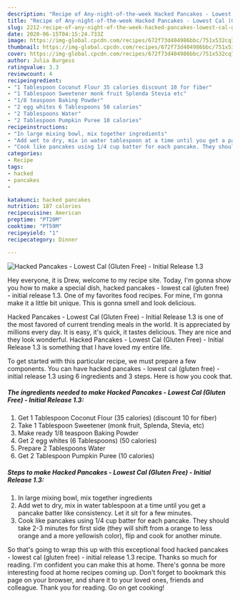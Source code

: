 ```yaml
---
description: "Recipe of Any-night-of-the-week Hacked Pancakes - Lowest Cal (Gluten Free) - Initial Release 1.3"
title: "Recipe of Any-night-of-the-week Hacked Pancakes - Lowest Cal (Gluten Free) - Initial Release 1.3"
slug: 2212-recipe-of-any-night-of-the-week-hacked-pancakes-lowest-cal-gluten-free-initial-release-13
date: 2020-06-15T04:15:24.733Z
image: https://img-global.cpcdn.com/recipes/672f73d404986bbc/751x532cq70/hacked-pancakes-lowest-cal-gluten-free-initial-release-13-recipe-main-photo.jpg
thumbnail: https://img-global.cpcdn.com/recipes/672f73d404986bbc/751x532cq70/hacked-pancakes-lowest-cal-gluten-free-initial-release-13-recipe-main-photo.jpg
cover: https://img-global.cpcdn.com/recipes/672f73d404986bbc/751x532cq70/hacked-pancakes-lowest-cal-gluten-free-initial-release-13-recipe-main-photo.jpg
author: Julia Burgess
ratingvalue: 3.3
reviewcount: 4
recipeingredient:
- "1 Tablespoon Coconut Flour 35 calories discount 10 for fiber"
- "1 Tablespoon Sweetener monk fruit Splenda Stevia etc"
- "1/8 teaspoon Baking Powder"
- "2 egg whites 6 Tablespoons 50 calories"
- "2 Tablespoons Water"
- "2 Tablespoon Pumpkin Puree 10 calories"
recipeinstructions:
- "In large mixing bowl, mix together ingredients"
- "Add wet to dry, mix in water tablespoon at a time until you get a pancake batter like consistency. Let it sit for a few minutes."
- "Cook like pancakes using 1/4 cup batter for each pancake. They should take 2-3 minutes for first side (they will shift from a orange to less orange and a more yellowish color), flip and cook for another minute."
categories:
- Recipe
tags:
- hacked
- pancakes
- 

katakunci: hacked pancakes  
nutrition: 187 calories
recipecuisine: American
preptime: "PT20M"
cooktime: "PT59M"
recipeyield: "1"
recipecategory: Dinner

---
```



![Hacked Pancakes - Lowest Cal (Gluten Free) - Initial Release 1.3](https://img-global.cpcdn.com/recipes/672f73d404986bbc/751x532cq70/hacked-pancakes-lowest-cal-gluten-free-initial-release-13-recipe-main-photo.jpg)

Hey everyone, it is Drew, welcome to my recipe site. Today, I'm gonna show you how to make a special dish, hacked pancakes - lowest cal (gluten free) - initial release 1.3. One of my favorites food recipes. For mine, I'm gonna make it a little bit unique. This is gonna smell and look delicious.



Hacked Pancakes - Lowest Cal (Gluten Free) - Initial Release 1.3 is one of the most favored of current trending meals in the world. It is appreciated by millions every day. It is easy, it's quick, it tastes delicious. They are nice and they look wonderful. Hacked Pancakes - Lowest Cal (Gluten Free) - Initial Release 1.3 is something that I have loved my entire life.


To get started with this particular recipe, we must prepare a few components. You can have hacked pancakes - lowest cal (gluten free) - initial release 1.3 using 6 ingredients and 3 steps. Here is how you cook that.

<!--inarticleads1-->

##### The ingredients needed to make Hacked Pancakes - Lowest Cal (Gluten Free) - Initial Release 1.3:

1. Get 1 Tablespoon Coconut Flour (35 calories) (discount 10 for fiber)
1. Take 1 Tablespoon Sweetener (monk fruit, Splenda, Stevia, etc)
1. Make ready 1/8 teaspoon Baking Powder
1. Get 2 egg whites (6 Tablespoons) (50 calories)
1. Prepare 2 Tablespoons Water
1. Get 2 Tablespoon Pumpkin Puree (10 calories)




<!--inarticleads2-->

##### Steps to make Hacked Pancakes - Lowest Cal (Gluten Free) - Initial Release 1.3:

1. In large mixing bowl, mix together ingredients
1. Add wet to dry, mix in water tablespoon at a time until you get a pancake batter like consistency. Let it sit for a few minutes.
1. Cook like pancakes using 1/4 cup batter for each pancake. They should take 2-3 minutes for first side (they will shift from a orange to less orange and a more yellowish color), flip and cook for another minute.




So that's going to wrap this up with this exceptional food hacked pancakes - lowest cal (gluten free) - initial release 1.3 recipe. Thanks so much for reading. I'm confident you can make this at home. There's gonna be more interesting food at home recipes coming up. Don't forget to bookmark this page on your browser, and share it to your loved ones, friends and colleague. Thank you for reading. Go on get cooking!
